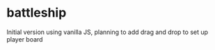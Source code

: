 # battleship

Initial version using vanilla JS, planning to add drag and drop to set up player board
